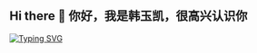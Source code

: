 ## Hi there 👋 你好，我是韩玉凯，很高兴认识你

[![Typing SVG](https://readme-typing-svg.demolab.com?font=Fira+Code&weight=500&size=22&pause=1000&background=67FF3600&width=435&lines=Hi+%2C+Nice+to+meet+you+%EF%BC%81)](https://git.io/typing-svg)
